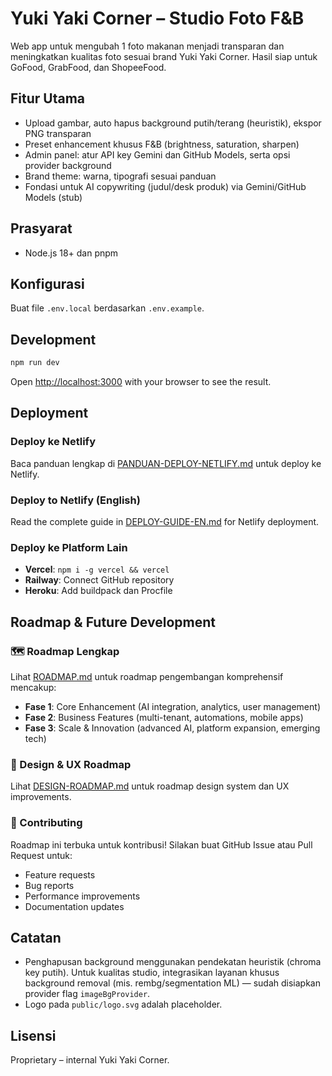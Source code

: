 # Yuki Yaki Corner – Studio Foto F&B

Web app untuk mengubah 1 foto makanan menjadi transparan dan meningkatkan kualitas foto sesuai brand Yuki Yaki Corner. Hasil siap untuk GoFood, GrabFood, dan ShopeeFood.

## Fitur Utama

- Upload gambar, auto hapus background putih/terang (heuristik), ekspor PNG transparan
- Preset enhancement khusus F&B (brightness, saturation, sharpen)
- Admin panel: atur API key Gemini dan GitHub Models, serta opsi provider background
- Brand theme: warna, tipografi sesuai panduan
- Fondasi untuk AI copywriting (judul/desk produk) via Gemini/GitHub Models (stub)

## Prasyarat

- Node.js 18+ dan pnpm

## Konfigurasi

Buat file `.env.local` berdasarkan `.env.example`.

## Development

```bash
npm run dev
```

Open [http://localhost:3000](http://localhost:3000) with your browser to see the result.

## Deployment

### Deploy ke Netlify
Baca panduan lengkap di [PANDUAN-DEPLOY-NETLIFY.md](./PANDUAN-DEPLOY-NETLIFY.md) untuk deploy ke Netlify.

### Deploy to Netlify (English)
Read the complete guide in [DEPLOY-GUIDE-EN.md](./DEPLOY-GUIDE-EN.md) for Netlify deployment.

### Deploy ke Platform Lain
- **Vercel**: `npm i -g vercel && vercel`
- **Railway**: Connect GitHub repository
- **Heroku**: Add buildpack dan Procfile

## Roadmap & Future Development

### 🗺️ Roadmap Lengkap
Lihat [ROADMAP.md](./ROADMAP.md) untuk roadmap pengembangan komprehensif mencakup:
- **Fase 1**: Core Enhancement (AI integration, analytics, user management)
- **Fase 2**: Business Features (multi-tenant, automations, mobile apps)
- **Fase 3**: Scale & Innovation (advanced AI, platform expansion, emerging tech)

### 🎨 Design & UX Roadmap
Lihat [DESIGN-ROADMAP.md](./DESIGN-ROADMAP.md) untuk roadmap design system dan UX improvements.

### 🚀 Contributing
Roadmap ini terbuka untuk kontribusi! Silakan buat GitHub Issue atau Pull Request untuk:
- Feature requests
- Bug reports
- Performance improvements
- Documentation updates

## Catatan

- Penghapusan background menggunakan pendekatan heuristik (chroma key putih). Untuk kualitas studio, integrasikan layanan khusus background removal (mis. rembg/segmentation ML) — sudah disiapkan provider flag `imageBgProvider`.
- Logo pada `public/logo.svg` adalah placeholder.

## Lisensi

Proprietary – internal Yuki Yaki Corner.
